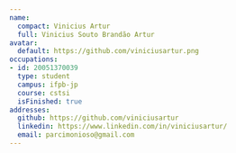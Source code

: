 ```yaml
---
name:
  compact: Vinicius Artur
  full: Vinicius Souto Brandão Artur
avatar:
  default: https://github.com/viniciusartur.png
occupations:
- id: 20051370039
  type: student
  campus: ifpb-jp
  course: cstsi
  isFinished: true
addresses:
  github: https://github.com/viniciusartur
  linkedin: https://www.linkedin.com/in/viniciusartur/
  email: parcimonioso@gmail.com
---
```

